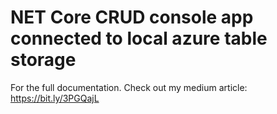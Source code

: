 # NET Core CRUD console app connected to local azure table storage

For the full documentation. Check out my medium article: https://bit.ly/3PGQajL
